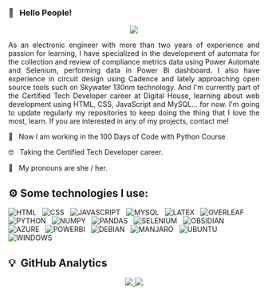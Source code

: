 ### 👋 &nbsp;&nbsp;Hello People! 
<p align="center">
  <img src="https://i.imgur.com/a9rUQ3a.png">
</p>

<p align="justify">
  As an electronic engineer with more than two years of experience and passion for learning, I have specialized in the development of automata for the collection and review of compliance metrics data using Power Automate and Selenium, performing data in Power Bi dashboard. I also have experience in circuit design using Cadence and lately approaching open source tools such on Skywater 130nm technology. And I'm currently part of the Certified Tech Developer career at Digital House, learning about web development using HTML, CSS, JavaScript and MySQL... for now. I'm going to update regularly my repositories to keep doing the thing that I love the most, learn. If you are interested in any of my projects, contact me!
  
🌱 &nbsp;&nbsp;Now I am working in the 100 Days of Code with Python Course

🤓 &nbsp;&nbsp;Taking the Certified Tech Developer career.

🌈 &nbsp;&nbsp;My pronouns are she / her.
</p>

## ⚙️ Some technologies I use:
  <p align="left">
    <img src="https://img.shields.io/badge/HTML5-E34F26?style=for-the-badge&logo=html5&logoColor=white" alt="HTML"/>&nbsp;&nbsp;
    <img src="https://img.shields.io/badge/CSS3-1572B6?style=for-the-badge&logo=css3&logoColor=white" alt="CSS"/>&nbsp;&nbsp;
    <img src="https://img.shields.io/badge/JavaScript-F7DF1E?style=for-the-badge&logo=javascript&logoColor=black" alt="JAVASCRIPT"/>&nbsp;&nbsp;
    <img src="https://img.shields.io/badge/MySQL-005C84?style=for-the-badge&logo=mysql&logoColor=white" alt="MYSQL"/>&nbsp;&nbsp;
    <img src="https://img.shields.io/badge/LaTeX-47A141?style=for-the-badge&logo=LaTeX&logoColor=white" alt="LATEX"/>&nbsp;&nbsp;
    <img src="https://img.shields.io/badge/Overleaf-47A141?style=for-the-badge&logo=Overleaf&logoColor=white" alt="OVERLEAF"/>&nbsp;&nbsp;
    <img src="https://img.shields.io/badge/Python-3776AB?style=for-the-badge&logo=python&logoColor=white" alt="PYTHON"/>&nbsp;&nbsp;
    <img src="https://img.shields.io/badge/Numpy-777BB4?style=for-the-badge&logo=numpy&logoColor=white" alt="NUMPY"/>&nbsp;&nbsp;
    <img src="https://img.shields.io/badge/Pandas-2C2D72?style=for-the-badge&logo=pandas&logoColor=white" alt="PANDAS"/>&nbsp;&nbsp;
    <img src="https://img.shields.io/badge/Selenium-43B02A?style=for-the-badge&logo=Selenium&logoColor=white" alt="SELENIUM"/>&nbsp;&nbsp;
    <img src="https://img.shields.io/badge/Obsidian-483699?style=for-the-badge&logo=Obsidian&logoColor=white" alt="OBSIDIAN"/>&nbsp;&nbsp;
    <img src="https://img.shields.io/badge/microsoft%20azure-0089D6?style=for-the-badge&logo=microsoft-azure&logoColor=white" alt="AZURE"/>&nbsp;&nbsp;
    <img src="https://img.shields.io/badge/PowerBI-F2C811?style=for-the-badge&logo=Power%20BI&logoColor=white" alt="POWERBI"/>&nbsp;&nbsp;
    <img src="https://img.shields.io/badge/Debian-A81D33?style=for-the-badge&logo=debian&logoColor=white" alt="DEBIAN"/>&nbsp;&nbsp;
    <img src="https://img.shields.io/badge/manjaro-35BF5C?style=for-the-badge&logo=manjaro&logoColor=white" alt="MANJARO"/>&nbsp;&nbsp;
    <img src="https://img.shields.io/badge/Ubuntu-E95420?style=for-the-badge&logo=ubuntu&logoColor=white" alt="UBUNTU"/>&nbsp;&nbsp;
    <img src="https://img.shields.io/badge/Windows-0078D6?style=for-the-badge&logo=windows&logoColor=white" alt="WINDOWS"/>&nbsp;&nbsp;
  </p>

## 💡 &nbsp;GitHub Analytics
<p align="center">
  <a href="https://github.com/laurasmendozad">
    <img src="https://github-readme-stats.vercel.app/api/top-langs/?username=laurasmendozad&layout=compact&theme=midnight-purple"/>
    <img src="https://github-readme-stats-git-masterrstaa-rickstaa.vercel.app/api?username=laurasmendozad&theme=midnight-purple"/>
  </a>
</p>
